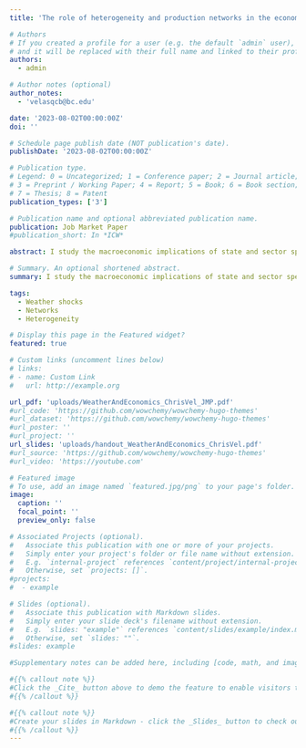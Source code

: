 ```yaml
---
title: 'The role of heterogeneity and production networks in the economic impact of weather shocks (JMP)'

# Authors
# If you created a profile for a user (e.g. the default `admin` user), write the username (folder name) here
# and it will be replaced with their full name and linked to their profile.
authors:
  - admin

# Author notes (optional)
author_notes:
  - 'velasqcb@bc.edu'

date: '2023-08-02T00:00:00Z'
doi: ''

# Schedule page publish date (NOT publication's date).
publishDate: '2023-08-02T00:00:00Z'

# Publication type.
# Legend: 0 = Uncategorized; 1 = Conference paper; 2 = Journal article;
# 3 = Preprint / Working Paper; 4 = Report; 5 = Book; 6 = Book section;
# 7 = Thesis; 8 = Patent
publication_types: ['3']

# Publication name and optional abbreviated publication name.
publication: Job Market Paper
#publication_short: In *ICW*

abstract: I study the macroeconomic implications of state and sector specific sensitivity to weather fluctuations and interregional production networks in the United States. I build a general equilibrium model where the impact of weather fluctuations on productivity is sector-state dependent and networks expose sectors to weather shocks from other states through the use of intermediate inputs. I use annual data on sectoral GDP per capita and temperature anomalies by state from 1970 to 2019 to test these mechanisms. My estimates show that models that do not consider these characteristics underestimate the aggregate impact of weather fluctuations by at least a factor of 3. In particular, when the whole economy faces a fully transitory unexpected increase in temperature of 1 Celsius degree, the contraction in economic activity increases from -0.13 to -0.37 percent once heterogeneity is considered and to -1.14 percent when networks are included.

# Summary. An optional shortened abstract.
summary: I study the macroeconomic implications of state and sector specific sensitivity to weather fluctuations and interregional production networks in the United States. I build a general equilibrium model where the impact of weather fluctuations on productivity is sector-state dependent and networks expose sectors to weather shocks from other states through the use of intermediate inputs. I use annual data on sectoral GDP per capita and temperature anomalies by state from 1970 to 2019 to test these mechanisms. My estimates show that models that do not consider these characteristics underestimate the aggregate impact of weather fluctuations by at least a factor of 3. In particular, when the whole economy faces a fully transitory unexpected increase in temperature of 1 Celsius degree, the contraction in economic activity increases from -0.13 to -0.37 percent once heterogeneity is considered and to -1.14 percent when networks are included.

tags: 
  - Weather shocks
  - Networks
  - Heterogeneity

# Display this page in the Featured widget?
featured: true

# Custom links (uncomment lines below)
# links:
# - name: Custom Link
#   url: http://example.org

url_pdf: 'uploads/WeatherAndEconomics_ChrisVel_JMP.pdf'
#url_code: 'https://github.com/wowchemy/wowchemy-hugo-themes'
#url_dataset: 'https://github.com/wowchemy/wowchemy-hugo-themes'
#url_poster: ''
#url_project: ''
url_slides: 'uploads/handout_WeatherAndEconomics_ChrisVel.pdf'
#url_source: 'https://github.com/wowchemy/wowchemy-hugo-themes'
#url_video: 'https://youtube.com'

# Featured image
# To use, add an image named `featured.jpg/png` to your page's folder.
image:
  caption: ''
  focal_point: ''
  preview_only: false

# Associated Projects (optional).
#   Associate this publication with one or more of your projects.
#   Simply enter your project's folder or file name without extension.
#   E.g. `internal-project` references `content/project/internal-project/index.md`.
#   Otherwise, set `projects: []`.
#projects:
#  - example

# Slides (optional).
#   Associate this publication with Markdown slides.
#   Simply enter your slide deck's filename without extension.
#   E.g. `slides: "example"` references `content/slides/example/index.md`.
#   Otherwise, set `slides: ""`.
#slides: example

#Supplementary notes can be added here, including [code, math, and images](https://wowchemy.com/docs/writing-markdown-latex/).

#{{% callout note %}}
#Click the _Cite_ button above to demo the feature to enable visitors to import publication metadata into their reference management software.
#{{% /callout %}}

#{{% callout note %}}
#Create your slides in Markdown - click the _Slides_ button to check out the example.
#{{% /callout %}}
---
```




